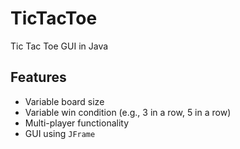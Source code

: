 # TicTacToe

Tic Tac Toe GUI in Java

## Features
- Variable board size
- Variable win condition (e.g., 3 in a row, 5 in a row)
- Multi-player functionality
- GUI using `JFrame`
